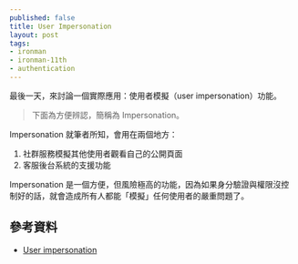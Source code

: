 ```yaml
---
published: false
title: User Impersonation
layout: post
tags:
- ironman
- ironman-11th
- authentication
---
```


最後一天，來討論一個實際應用：使用者模擬（user impersonation）功能。

> 下面為方便辨認，簡稱為 Impersonation。

Impersonation 就筆者所知，會用在兩個地方：

1. 社群服務模擬其他使用者觀看自己的公開頁面
2. 客服後台系統的支援功能

Impersonation 是一個方便，但風險極高的功能，因為如果身分驗證與權限沒控制好的話，就會造成所有人都能「模擬」任何使用者的嚴重問題了。

## 參考資料

* [User impersonation](https://support.google.com/admanager/answer/1241070)
